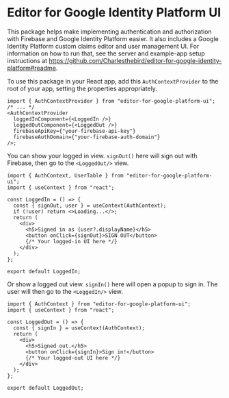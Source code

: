 # Editor for Google Identity Platform UI

This package helps make implementing authentication and authorization with Firebase and Google Identity Platform easier. It also includes a Google Identity Platform custom claims editor and user management UI. For information on how to run that, see the server and example-app setup instructions at https://github.com/Charlesthebird/editor-for-google-identity-platform#readme.

To use this package in your React app, add this `AuthContextProvider` to the root of your app, setting the properties appropriately.

```tsx
import { AuthContextProvider } from "editor-for-google-platform-ui";
/* ... */
<AuthContextProvider
  loggedInComponent={<LoggedIn />}
  loggedOutComponent={<LoggedOut />}
  firebaseApiKey={"your-firebase-api-key"}
  firebaseAuthDomain={"your-firebase-auth-domain"}
/>;
```

You can show your logged in view. `signOut()` here will sign out with Firebase, then go to the `<LoggedOut/>` view.

```tsx
import { AuthContext, UserTable } from "editor-for-google-platform-ui";
import { useContext } from "react";

const LoggedIn = () => {
  const { signOut, user } = useContext(AuthContext);
  if (!user) return <>Loading...</>;
  return (
    <div>
      <h5>Signed in as {user?.displayName}</h5>
      <button onClick={signOut}>SIGN OUT</button>
      {/* Your logged-in UI here */}
    </div>
  );
};

export default LoggedIn;
```

Or show a logged out view. `signIn()` here will open a popup to sign in. The user will then go to the `<LoggedIn/>` view.

```tsx
import { AuthContext } from "editor-for-google-platform-ui";
import { useContext } from "react";

const LoggedOut = () => {
  const { signIn } = useContext(AuthContext);
  return (
    <div>
      <h5>Signed out.</h5>
      <button onClick={signIn}>Sign in!</button>
      {/* Your logged-out UI here */}
    </div>
  );
};

export default LoggedOut;
```
